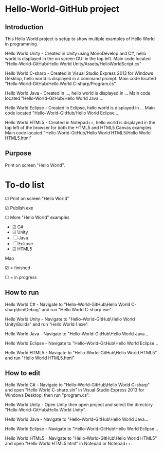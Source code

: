 Hello-World-GitHub project
===========



Introduction
------------
This Hello World project is setup to show multiple examples of Hello World in programming.

Hello World Unity - 
Created in Unity using MonoDevelop and C#, hello world is displayed in the on screen GUI in the top left.
Main code located "Hello-World-GitHub/Hello World Unity/Assets/HelloWorldScript.cs"

Hello World C-sharp - 
Created in Visual Studio Express 2013 for Windows Desktop, hello world is displayed in a command prompt.
Main code located "Hello-World-GitHub/Hello World C-sharp/Program.cs"

Hello World Java - 
Created in ..., hello world is displayed in ...
Main code located "Hello-World-GitHub/Hello World Java ...

Hello World Eclipse - 
Created in Eclipse, hello world is displayed in ...
Main code located "Hello-World-GitHub/Hello World Eclipse ...

Hello World HTML5 - 
Created in Notepad++, hello world is displayed in the top left of the browser for both the HTML5 and HTML5 Canvas examples.
Main code located "Hello-World-GitHub/Hello World HTML5/Hello World HTML5.html"


Purpose
-------
Print on screen "Hello World".



To-do list
==========

&#x2611; Print on screen "Hello World"

&#x2611; Publish exe

&#9744; More "Hello World" examples
- &#x2611; C#
- &#x2611; Unity
- &#9744; Java
- &#9744; Eclipse
- &#x2611; HTML5


Map

&#x2611; = finished

&#9744; = in progress



How to run
----------
Hello World C# - 
Navigate to "Hello-World-GitHub\Hello World C-sharp\bin\Debug" and run "Hello World C-sharp.exe".

Hello World Unity - 
Navigate to "Hello-World-GitHub\Hello World Unity\Builds" and run "Hello World 1.exe".

Hello World Java - 
Navigate to "Hello-World-GitHub\Hello World Java...

Hello World Eclipse - 
Navigate to "Hello-World-GitHub\Hello World Eclipse...

Hello World HTML5 - 
Navigate to "Hello-World-GitHub\Hello World HTML5" and run "Hello World HTML5.html"

How to edit
-----------
Hello World C# - 
Navigate to "Hello-World-GitHub\Hello World C-sharp" and open "Hello World C-sharp.sln" in Visual Studio Express 2013 for Windows Desktop, then run "program.cs".

Hello World Unity - 
Open Unity then open project and select the directory "Hello-World-GitHub\Hello World Unity".

Hello World Java - 
Navigate to "Hello-World-GitHub\Hello World Java...

Hello World Eclipse - 
Navigate to "Hello-World-GitHub\Hello World Eclipse...

Hello World HTML5 - 
Navigate to "Hello-World-GitHub\Hello World HTML5" and open "Hello World HTML5.html" in Notepad or Notepad++.
